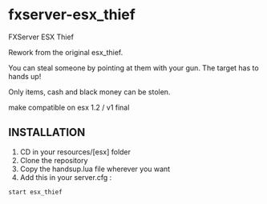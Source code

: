 # fxserver-esx_thief
FXServer ESX Thief

Rework from the original esx_thief.

You can steal someone by pointing at them with your gun. The target has to hands up!

Only items, cash and black money can be stolen.

make compatible on esx 1.2 / v1 final


## INSTALLATION

1) CD in your resources/[esx] folder
2) Clone the repository
3) Copy the handsup.lua file wherever you want
4) Add this in your server.cfg :

```
start esx_thief
```
